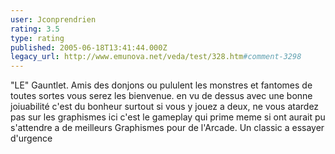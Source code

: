 ```yaml
---
user: Jconprendrien
rating: 3.5
type: rating
published: 2005-06-18T13:41:44.000Z
legacy_url: http://www.emunova.net/veda/test/328.htm#comment-3298
---
```

"LE" Gauntlet. Amis des donjons ou pululent les monstres et fantomes de toutes sortes vous serez les bienvenue. en vu de dessus avec une bonne joiuabilité c'est du bonheur surtout si vous y jouez a deux, ne vous atardez pas sur les graphismes ici c'est le gameplay qui prime meme si ont aurait pu s'attendre a de meilleurs Graphismes pour de l'Arcade. Un classic a essayer d'urgence